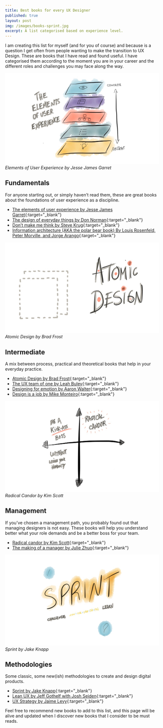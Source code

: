 ```yaml
---
title: Best books for every UX Designer
published: true
layout: post
img: /images/books-sprint.jpg
excerpt: A list categorised based on experience level.
---
```


I am creating this list for myself (and for you of course) and because is a question I get often from people wanting to make the transition to UX Design. These are books that I have read and found useful. I have categorised them according to the moment you are in your career and the different roles and challenges you may face along the way.

![Elements of User Experience Book](/images/books-elements-user-experience.jpg)*Elements of User Experience by Jesse James Garret*

## Fundamentals
For anyone starting out, or simply haven’t read them, these are great books about the foundations of user experience as a discipline.

- [The elements of user experience by Jesse James Garret](http://www.jjg.net/elements/pdf/elements_ch02.pdf "The elements of user experience by Jesse James Garret"){:target="_blank"}
- [The design of everyday things by Don Norman](https://jnd.org/the-design-of-everyday-things-revised-and-expanded-edition/ "The Design of Everyday Things, Revised and Expanded Edition"){:target="_blank"}
- [Don’t make me think by Steve Krug](http://sensible.com/dmmt.html "Don’t make me think by Steve Krug"){:target="_blank"}
- [Information architecture (AKA the polar bear book) By Louis Rosenfeld, Peter Morville, and Jorge Arango](https://jarango.com/books/ "Information architecture (AKA the polar bear book) By Louis Rosenfeld, Peter Morville, and Jorge Arango"){:target="_blank"}

![Atomic Design Book](/images/books-atomic-design.jpg)*Atomic Design by Brad Frost*

## Intermediate
A mix between process, practical and theoretical books that help in your everyday practice.

- [Atomic Design by Brad Frost](http://atomicdesign.bradfrost.com){:target="_blank"}
- [The UX team of one by Leah Buley](http://leahbuley.com/ "The UX team of one by Leah Buley"){:target="_blank"}
- [Designing for emotion by Aaron Walter](https://abookapart.com/products/designing-for-emotion "Designing for emotion by Aaron Walter"){:target="_blank"}
- [Design is a job by Mike Monteiro](https://abookapart.com/products/design-is-a-job "Design is a job by Mike Monteiro"){:target="_blank"}

![Radical Candor by Kim Scott](/images/books-radical-candor.jpg)*Radical Candor by Kim Scott*

## Management
If you’ve chosen a management path, you probably found out that managing designers is not easy. These books will help you understand better what your role demands and be a better boss for your team.

- [Radical candor by Kim Scott](https://www.radicalcandor.com/ "Radical candor by Kim Scott"){:target="_blank"}
- [The making of a manager by Julie Zhuo](http://www.juliezhuo.com/book/manager.html "The making of a manager by Julie Zhuo"){:target="_blank"}

![Sprint by Jake Knapp](/images/books-sprint.jpg)*Sprint by Jake Knapp*

## Methodologies
Some classic, some new(ish) methodologies to create and design digital products.

- [Sprint by Jake Knapp](https://www.thesprintbook.com/ "Sprint by Jake Knapp"){:target="_blank"}
- [Lean UX by Jeff Gothelf with Josh Seiden](https://www.jeffgothelf.com/books/#LIBROS-PAGE "Lean UX by Jeff Gothelf with Josh Seiden"){:target="_blank"}
- [UX Strategy by Jaime Levy](https://jaimelevy.com/ux-strategy-book/ "UX Strategy by Jaime Levy"){:target="_blank"}

Feel free to recommend new books to add to this list, and this page will be alive and updated when I discover new books that I consider to be must reads.
